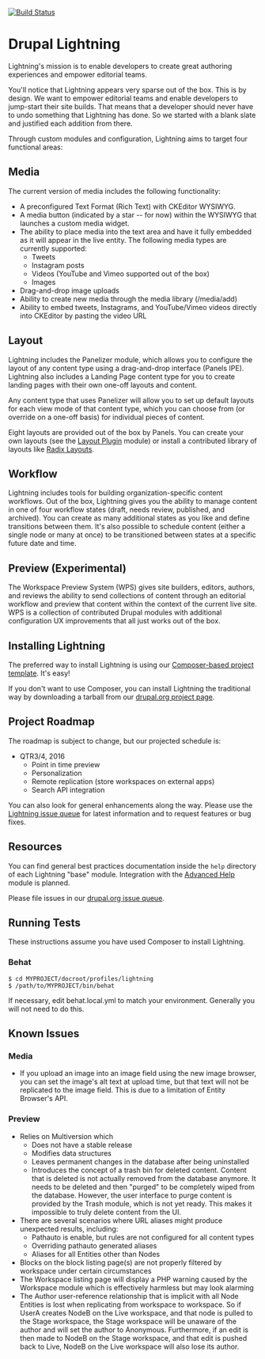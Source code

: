 [![Build Status](https://travis-ci.org/acquia/lightning.svg?branch=8.x-1.x)](https://travis-ci.org/acquia/lightning)

# Drupal Lightning
Lightning's mission is to enable developers to create great authoring
experiences and empower editorial teams.

You'll notice that Lightning appears very sparse out of the box. This is by
design. We want to empower editorial teams and enable developers to jump-start
their site builds. That means that a developer should never have to undo
something that Lightning has done. So we started with a blank slate and
justified each addition from there.

Through custom modules and configuration, Lightning aims to target four
functional areas:

## Media
The current version of media includes the following functionality:

* A preconfigured Text Format (Rich Text) with CKEditor WYSIWYG.
* A media button (indicated by a star -- for now) within the WYSIWYG that
  launches a custom media widget.
* The ability to place media into the text area and have it fully embedded as it
  will appear in the live entity. The following media types are currently
  supported:
  * Tweets
  * Instagram posts
  * Videos (YouTube and Vimeo supported out of the box)
  * Images
* Drag-and-drop image uploads
* Ability to create new media through the media library (/media/add)
* Ability to embed tweets, Instagrams, and YouTube/Vimeo videos directly into
  CKEditor by pasting the video URL

## Layout
Lightning includes the Panelizer module, which allows you to configure the
layout of any content type using a drag-and-drop interface (Panels IPE).
Lightning also includes a Landing Page content type for you to create
landing pages with their own one-off layouts and content.

Any content type that uses Panelizer will allow you to set up default layouts
for each view mode of that content type, which you can choose from (or override
on a one-off basis) for individual pieces of content.

Eight layouts are provided out of the box by Panels. You can create your own
layouts (see the [Layout Plugin](https://www.drupal.org/project/layout_plugin)
module) or install a contributed library of layouts like
[Radix Layouts](https://www.drupal.org/project/radix_layouts).

## Workflow
Lightning includes tools for building organization-specific content workflows.
Out of the box, Lightning gives you the ability to manage content in one of four
workflow states (draft, needs review, published, and archived). You can create
as many additional states as you like and define transitions between them. It's
also possible to schedule content (either a single node or many at once) to be
transitioned between states at a specific future date and time.

## Preview (Experimental)
The Workspace Preview System (WPS) gives site builders, editors, authors, and
reviews the ability to send collections of content through an editorial workflow
and preview that content within the context of the current live site. WPS is a
collection of contributed Drupal modules with additional configuration UX
improvements that all just works out of the box.

## Installing Lightning
The preferred way to install Lightning is using our
[Composer-based project template][template]. It's easy!

If you don't want to use Composer, you can install Lightning the traditional way
by downloading a tarball from our
[drupal.org project page](https://www.drupal.org/project/lightning).

## Project Roadmap
The roadmap is subject to change, but our projected schedule is:

* QTR3/4, 2016
  * Point in time preview
  * Personalization
  * Remote replication (store workspaces on external apps)
  * Search API integration

You can also look for general enhancements along the way. Please use the
[Lightning issue queue][issue_queue] for latest information and to request
features or bug fixes.

## Resources
You can find general best practices documentation inside the `help` directory of
each Lightning "base" module. Integration with the
[Advanced Help](https://www.drupal.org/project/advanced_help) module is planned.

Please file issues in our [drupal.org issue queue][issue_queue].

## Running Tests
These instructions assume you have used Composer to install Lightning.

### Behat
    $ cd MYPROJECT/docroot/profiles/lightning
    $ /path/to/MYPROJECT/bin/behat

If necessary, edit behat.local.yml to match your environment. Generally you
will not need to do this.

## Known Issues

### Media

* If you upload an image into an image field using the new image browser, you
  can set the image's alt text at upload time, but that text will not be
  replicated to the image field. This is due to a limitation of Entity Browser's
  API.

### Preview

* Relies on Multiversion which
  * Does not have a stable release
  * Modifies data structures
  * Leaves permanent changes in the database after being uninstalled
  * Introduces the concept of a trash bin for deleted content. Content that is
    deleted is not actually removed from the database anymore. It needs to be
    deleted and then "purged" to be completely wiped from the database. However,
    the user interface to purge content is provided by the Trash module, which
    is not yet ready. This makes it impossible to truly delete content from the
    UI.
* There are several scenarios where URL aliases might produce unexpected
  results, including:
  * Pathauto is enable, but rules are not configured for all content types
  * Overriding pathauto generated aliases
  * Aliases for all Entities other than Nodes
* Blocks on the block listing page(s) are not properly filtered by workspace
  under certain circumstances
* The Workspace listing page will display a PHP warning caused by the Workspace
  module which is effectively harmless but may look alarming
* The Author user-reference relationship that is implicit with all Node Entities
  is lost when replicating from workspace to workspace. So if UserA creates
  NodeB on the Live workspace, and that node is pulled to the Stage workspace,
  the Stage workspace will be unaware of the author and will set the author to
  Anonymous. Furthermore, if an edit is then made to NodeB on the Stage
  workspace, and that edit is pushed back to Live, NodeB on the Live workspace
  will also lose its author.

[issue_queue]: https://www.drupal.org/project/issues/lightning "Lightning Issue Queue"
[template]: https://github.com/acquia/lightning-project "Composer-based project template"
[d.o_semver]: https://www.drupal.org/node/1612910
[lightning_composer_project]: https://github.com/acquia/lightning-project
